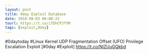 ```yaml
---
layout: post
title: 0day Exploit Database
date: 2018-08-03 00:00:23
tourl: https://t.co/ifDhCPJfYM
tags: [exploit,0day]
---
```

#0daytoday #Linux Kernel UDP Fragmentation Offset (UFO) Privilege Escalation Exploit [#0day #Exploit] https://t.co/NIZUuGQkbd